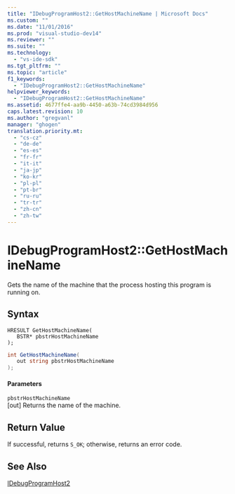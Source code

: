 ```yaml
---
title: "IDebugProgramHost2::GetHostMachineName | Microsoft Docs"
ms.custom: ""
ms.date: "11/01/2016"
ms.prod: "visual-studio-dev14"
ms.reviewer: ""
ms.suite: ""
ms.technology: 
  - "vs-ide-sdk"
ms.tgt_pltfrm: ""
ms.topic: "article"
f1_keywords: 
  - "IDebugProgramHost2::GetHostMachineName"
helpviewer_keywords: 
  - "IDebugProgramHost2::GetHostMachineName"
ms.assetid: 4677ffe4-aa9b-4450-a63b-74cd3984d956
caps.latest.revision: 10
ms.author: "gregvanl"
manager: "ghogen"
translation.priority.mt: 
  - "cs-cz"
  - "de-de"
  - "es-es"
  - "fr-fr"
  - "it-it"
  - "ja-jp"
  - "ko-kr"
  - "pl-pl"
  - "pt-br"
  - "ru-ru"
  - "tr-tr"
  - "zh-cn"
  - "zh-tw"
---
```

# IDebugProgramHost2::GetHostMachineName
Gets the name of the machine that the process hosting this program is running on.  
  
## Syntax  
  
```cpp#  
HRESULT GetHostMachineName(   
   BSTR* pbstrHostMachineName  
);  
```  
  
```c#  
int GetHostMachineName(   
   out string pbstrHostMachineName  
);  
```  
  
#### Parameters  
 `pbstrHostMachineName`  
 [out] Returns the name of the machine.  
  
## Return Value  
 If successful, returns `S_OK`; otherwise, returns an error code.  
  
## See Also  
 [IDebugProgramHost2](../../../extensibility/debugger/reference/idebugprogramhost2.md)